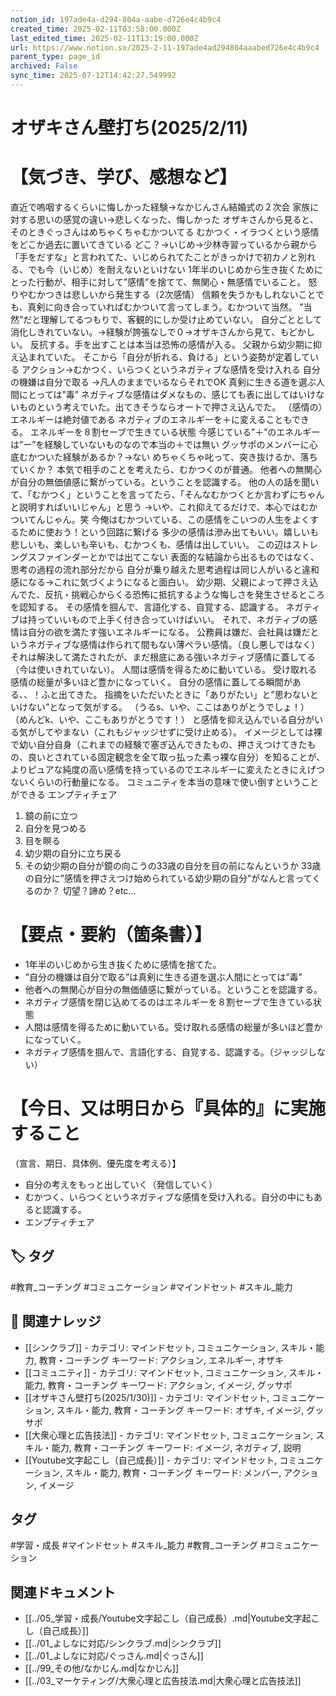 ```yaml
---
notion_id: 197ade4a-d294-804a-aabe-d726e4c4b9c4
created_time: 2025-02-11T03:58:00.000Z
last_edited_time: 2025-02-11T13:19:00.000Z
url: https://www.notion.so/2025-2-11-197ade4ad294804aaabed726e4c4b9c4
parent_type: page_id
archived: False
sync_time: 2025-07-12T14:42:27.549992
---
```


# オザキさん壁打ち(2025/2/11) 

# 【気づき、学び、感想など】
直近で嗚咽するくらいに悔しかった経験→なかじんさん結婚式の２次会
家族に対する思いの感覚の違い→悲しくなった、悔しかった
オザキさんから見ると、そのときぐっさんはめちゃくちゃむかついてる
むかつく・イラつくという感情をどこか過去に置いてきている
どこ？→いじめ→少林寺習っているから親から「手をだすな」と言われてた、いじめられてたことがきっかけで初カノと別れる、でも今（いじめ）を耐えないといけない
1年半のいじめから生き抜くためにとった行動が、相手に対して”感情”を捨てて、無関心・無感情でいること。
怒りやむかつきは悲しいから発生する（2次感情）
信頼を失うかもしれないことでも、真剣に向き合っていればむかついて言ってしまう。むかついて当然。
”当然”だと理解してるつもりで、客観的にしか受け止めていない。
自分ごととして消化しきれていない。→経験が誇張なしで０→オザキさんから見て、もどかしい。
反抗する。手を出すことは本当は恐怖の感情が入る。
父親から幼少期に抑え込まれていた。
そこから「自分が折れる、負ける」という姿勢が定着している
アクション→むかつく、いらつくというネガティブな感情を受け入れる
自分の機嫌は自分で取る
→凡人のままでいるならそれでOK
真剣に生きる道を選ぶ人間にとっては”毒”
ネガティブな感情はダメなもの、感じても表に出してはいけないものという考えでいた。出てきそうならオートで押さえ込んでた。
（感情の）エネルギーは絶対値である
ネガティブのエネルギーを＋に変えることもできる。
エネルギーを８割セーブで生きている状態
今感じている”＋”のエネルギーは”ー”を経験していないものなので本当の＋では無い
グッサポのメンバーに心底むかついた経験があるか？→ない
めちゃくちゃ叱って、突き抜けるか、落ちていくか？
本気で相手のことを考えたら、むかつくのが普通。
他者への無関心が自分の無価値感に繋がっている。ということを認識する。
他の人の話を聞いて、「むかつく」ということを言ってたら、「そんなむかつくとか言わずにちゃんと説明すればいいじゃん」と思う
→いや、これ抑えてるだけで、本心ではむかついてんじゃん。笑
今俺はむかついている、この感情をこいつの人生をよくするために使おう！という回路に繋げる
多少の感情は滲み出てもいい。嬉しいも悲しいも、楽しいも辛いも、むかつくも、感情は出していい。
この辺はストレングスファインダーとかでは出てこない
表面的な結論から出るものではなく、思考の過程の流れ部分だから
自分が乗り越えた思考過程は同じ人がいると違和感になる→これに気づくようになると面白い。
幼少期、父親によって押さえ込んでた、反抗・挑戦心からくる恐怖に抵抗するような悔しさを発生させるところを認知する。
その感情を掴んで、言語化する、自覚する、認識する。
ネガティブは持っていいもので上手く付き合っていけばいい。
それで、ネガティブの感情は自分の欲を満たす強いエネルギーになる。
公務員は嫌だ、会社員は嫌だというネガティブな感情は作られて間もない薄ペラい感情。（良し悪しではなく）
それは解決して満たされたが、まだ根底にある強いネガティブ感情に蓋してる（今は使いきれていない）。
人間は感情を得るために動いている。
受け取れる感情の総量が多いほど豊かになっていく。
自分の感情に蓋してる瞬間がある、、！ふと出てきた。
指摘をいただいたときに「ありがたい」と”思わないといけない”となって気がする。
（うるs、いや、ここはありがとうでしょ！）
（めんどk、いや、ここもありがとうです！）
と感情を抑え込んでいる自分がいる気がしてやまない（これもジャッジせずに受け止める）。
イメージとしては裸で幼い自分自身（これまでの経験で塞ぎ込んできたもの、押さえつけてきたもの、良いとされている固定観念を全て取っ払った素っ裸な自分）を知ることが、よりピュアな純度の高い感情を持っているのでエネルギーに変えたときにえげつないくらいの行動量になる。
コミュニティを本当の意味で使い倒すということができる
エンプティチェア
1. 鏡の前に立つ
1. 自分を見つめる
1. 目を瞑る
1. 幼少期の自分に立ち戻る
1. その幼少期の自分が鏡の向こうの33歳の自分を目の前になんというか
33歳の自分に”感情を押さえつけ始められている幼少期の自分”がなんと言ってくるのか？
切望？諦め？etc…
# 【要点・要約（箇条書）】
- 1年半のいじめから生き抜くために感情を捨てた。
- ”自分の機嫌は自分で取る”は真剣に生きる道を選ぶ人間にとっては”毒”
- 他者への無関心が自分の無価値感に繋がっている。ということを認識する。
- ネガティブ感情を閉じ込めてるのはエネルギーを８割セーブで生きている状態
- 人間は感情を得るために動いている。受け取れる感情の総量が多いほど豊かになっていく。
- ネガティブ感情を掴んで、言語化する、自覚する、認識する。（ジャッジしない）
# 【今日、又は明日から『具体的』に実施すること
（宣言、期日、具体例、優先度を考える）】
- 自分の考えをもっと出していく（発信していく）
- むかつく、いらつくというネガティブな感情を受け入れる。自分の中にもあると認識する。
- エンプティチェア

## 🏷️ タグ
#教育_コーチング #コミュニケーション #マインドセット #スキル_能力

## 🔗 関連ナレッジ
- [[シンクラブ]] - カテゴリ: マインドセット, コミュニケーション, スキル・能力, 教育・コーチング キーワード: アクション, エネルギー, オザキ
- [[コミュニティ]] - カテゴリ: マインドセット, コミュニケーション, スキル・能力, 教育・コーチング キーワード: アクション, イメージ, グッサポ
- [[オザキさん壁打ち(2025/1/30)]] - カテゴリ: マインドセット, コミュニケーション, スキル・能力, 教育・コーチング キーワード: オザキ, イメージ, グッサポ
- [[大衆心理と広告技法]] - カテゴリ: マインドセット, コミュニケーション, スキル・能力, 教育・コーチング キーワード: イメージ, ネガティブ, 説明
- [[Youtube文字起こし（自己成長）]] - カテゴリ: マインドセット, コミュニケーション, スキル・能力, 教育・コーチング キーワード: メンバー, アクション, イメージ


## タグ

#学習・成長 #マインドセット #スキル_能力 #教育_コーチング #コミュニケーション 

## 関連ドキュメント

- [[../05_学習・成長/Youtube文字起こし（自己成長）.md|Youtube文字起こし（自己成長）]]
- [[../01_よしなに対応/シンクラブ.md|シンクラブ]]
- [[../01_よしなに対応/ぐっさん.md|ぐっさん]]
- [[../99_その他/なかじん.md|なかじん]]
- [[../03_マーケティング/大衆心理と広告技法.md|大衆心理と広告技法]]
